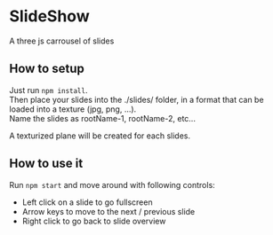 # SlideShow

A three js carrousel of slides

## How to setup

Just run `npm install`.  
Then place your slides into the ./slides/ folder, in a format that can be loaded into a texture (jpg, png, ...).  
Name the slides as rootName-1, rootName-2, etc...

A texturized plane will be created for each slides.

## How to use it

Run `npm start` and move around with following controls:

- Left click on a slide to go fullscreen
- Arrow keys to move to the next / previous slide
- Right click to go back to slide overview
